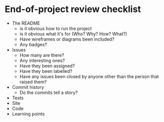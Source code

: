 # End-of-project review checklist

+ The README
  + is it obvious how to run the project
  + is it obvious what it's for (Who? Why? How? What?)
  + Have wireframes or diagrams been included?
  + Any badges?
+ Issues
  + How many are there?
  + Any interesting ones?
  + Have they been assigned?
  + Have they been labelled?
  + Have any issues been closed by anyone other than the person that raised them?
+ Commit history
  + Do the commits tell a story?
+ Tests
+ Site
+ Code
+ Learning points
